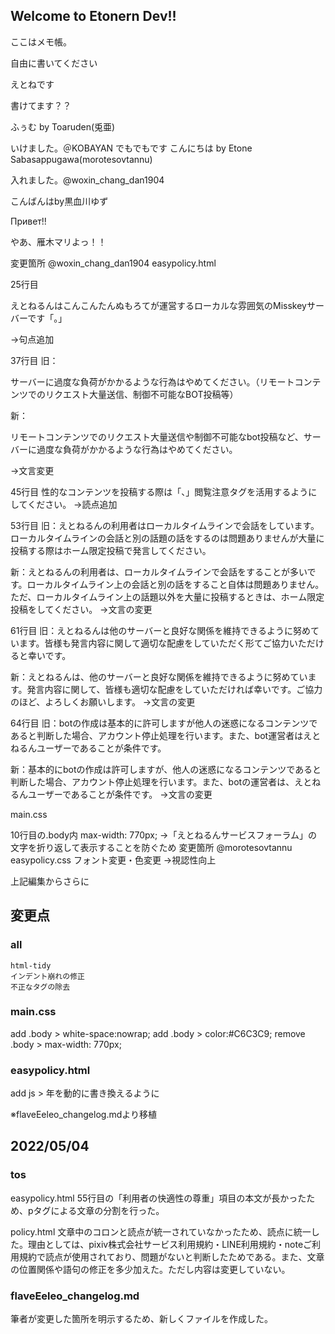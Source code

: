 ## Welcome to Etonern Dev!!

ここはメモ帳。

自由に書いてください

えとねです

書けてます？？

ふぅむ by Toaruden(兎亜)

いけました。＠KOBAYAN
でもでもです
こんにちは by Etone Sabasappugawa(morotesovtannu)


入れました。@woxin_chang_dan1904

こんばんはby黒血川ゆず

Привет!!

やあ、雁木マリよっ！！

変更箇所 @woxin_chang_dan1904
easypolicy.html

25行目　<p>えとねるんはこんこんたんぬもろてが運営するローカルな雰囲気のMisskeyサーバーです「。」</p>
→句点追加

37行目
旧：<p>サーバーに過度な負荷がかかるような行為はやめてください。（リモートコンテンツでのリクエスト大量送信、制御不可能なBOT投稿等）</p>
新：<p>リモートコンテンツでのリクエスト大量送信や制御不可能なbot投稿など、サーバーに過度な負荷がかかるような行為はやめてください。</p>
→文言変更

45行目
性的なコンテンツを投稿する際は「、」閲覧注意タグを活用するようにしてください。
→読点追加

53行目
旧：えとねるんの利用者はローカルタイムラインで会話をしています。ローカルタイムラインの会話と別の話題の話をするのは問題ありませんが大量に投稿する際はホーム限定投稿で発言してください。

新：えとねるんの利用者は、ローカルタイムラインで会話をすることが多いです。ローカルタイムライン上の会話と別の話をすること自体は問題ありません。ただ、ローカルタイムライン上の話題以外を大量に投稿するときは、ホーム限定投稿をしてください。
→文言の変更

61行目
旧：えとねるんは他のサーバーと良好な関係を維持できるように努めています。皆様も発言内容に関して適切な配慮をしていただく形てご協力いただけると幸いです。

新：えとねるんは、他のサーバーと良好な関係を維持できるように努めています。発言内容に関して、皆様も適切な配慮をしていただければ幸いです。ご協力のほど、よろしくお願いします。
→文言の変更

64行目
旧：botの作成は基本的に許可しますが他人の迷惑になるコンテンツであると判断した場合、アカウント停止処理を行います。また、bot運営者はえとねるんユーザーであることが条件です。

新：基本的にbotの作成は許可しますが、他人の迷惑になるコンテンツであると判断した場合、アカウント停止処理を行います。また、botの運営者は、えとねるんユーザーであることが条件です。
→文言の変更

main.css

10行目の.body内 max-width: 770px;
→「えとねるんサービスフォーラム」の文字を折り返して表示することを防ぐため
変更箇所 @morotesovtannu
easypolicy.css
フォント変更・色変更
→視認性向上

上記編集からさらに
## 変更点
### all
    html-tidy
    インデント崩れの修正
    不正なタグの除去

### main.css
add     .body   >   white-space:nowrap;
add     .body   >   color:#C6C3C9;
remove  .body   >   max-width: 770px;

### easypolicy.html
add     js      >   年を動的に書き換えるように

※flaveEeleo_changelog.mdより移植

## 2022/05/04

### tos
easypolicy.html
55行目の「利用者の快適性の尊重」項目の本文が長かったため、pタグによる文章の分割を行った。

policy.html
文章中のコロンと読点が統一されていなかったため、読点に統一した。理由としては、pixiv株式会社サービス利用規約・LINE利用規約・noteご利用規約で読点が使用されており、問題がないと判断したためである。また、文章の位置関係や語句の修正を多少加えた。ただし内容は変更していない。

### flaveEeleo_changelog.md
筆者が変更した箇所を明示するため、新しくファイルを作成した。